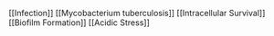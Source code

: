 [[Infection]]
[[Mycobacterium tuberculosis]]
[[Intracellular Survival]]
[[Biofilm Formation]]
[[Acidic Stress]]
